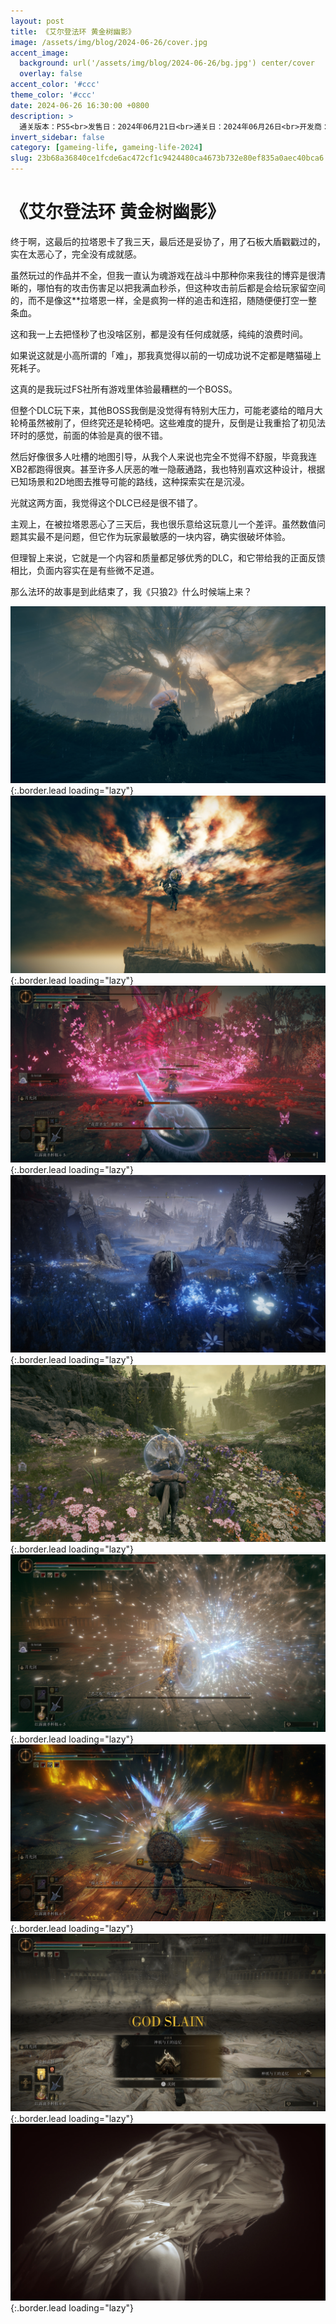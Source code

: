 ```yaml
---
layout: post
title: 《艾尔登法环 黄金树幽影》
image: /assets/img/blog/2024-06-26/cover.jpg
accent_image: 
  background: url('/assets/img/blog/2024-06-26/bg.jpg') center/cover
  overlay: false
accent_color: '#ccc'
theme_color: '#ccc'
date: 2024-06-26 16:30:00 +0800
description: >
  通关版本：PS5<br>发售日：2024年06月21日<br>通关日：2024年06月26日<br>开发商：From Software<br>发行商：BNEI
invert_sidebar: false
category: [gameing-life, gameing-life-2024]
slug: 23b68a36840ce1fcde6ac472cf1c9424480ca4673b732e80ef835a0aec40bca6
---
```


# 《艾尔登法环 黄金树幽影》

终于啊，这最后的拉塔恩卡了我三天，最后还是妥协了，用了石板大盾戳戳过的，实在太恶心了，完全没有成就感。

虽然玩过的作品并不全，但我一直认为魂游戏在战斗中那种你来我往的博弈是很清晰的，哪怕有的攻击伤害足以把我满血秒杀，但这种攻击前后都是会给玩家留空间的，而不是像这\*\*拉塔恩一样，全是疯狗一样的追击和连招，随随便便打空一整条血。

这和我一上去把怪秒了也没啥区别，都是没有任何成就感，纯纯的浪费时间。

如果说这就是小高所谓的「难」，那我真觉得以前的一切成功说不定都是瞎猫碰上死耗子。

这真的是我玩过FS社所有游戏里体验最糟糕的一个BOSS。

但整个DLC玩下来，其他BOSS我倒是没觉得有特别大压力，可能老婆给的暗月大轮椅虽然被削了，但终究还是轮椅吧。这些难度的提升，反倒是让我重拾了初见法环时的感觉，前面的体验是真的很不错。

然后好像很多人吐槽的地图引导，从我个人来说也完全不觉得不舒服，毕竟我连XB2都跑得很爽。甚至许多人厌恶的唯一隐蔽通路，我也特别喜欢这种设计，根据已知场景和2D地图去推导可能的路线，这种探索实在是沉浸。

光就这两方面，我觉得这个DLC已经是很不错了。

主观上，在被拉塔恩恶心了三天后，我也很乐意给这玩意儿一个差评。虽然数值问题其实最不是问题，但它作为玩家最敏感的一块内容，确实很破坏体验。

但理智上来说，它就是一个内容和质量都足够优秀的DLC，和它带给我的正面反馈相比，负面内容实在是有些微不足道。

那么法环的故事是到此结束了，我《只狼2》什么时候端上来？

![](/assets/img/blog/2024-06-26/1.jpg){:.border.lead loading="lazy"}
![](/assets/img/blog/2024-06-26/2.jpg){:.border.lead loading="lazy"}
![](/assets/img/blog/2024-06-26/3.jpg){:.border.lead loading="lazy"}
![](/assets/img/blog/2024-06-26/4.jpg){:.border.lead loading="lazy"}
![](/assets/img/blog/2024-06-26/5.jpg){:.border.lead loading="lazy"}
![](/assets/img/blog/2024-06-26/6.jpg){:.border.lead loading="lazy"}
![](/assets/img/blog/2024-06-26/7.jpg){:.border.lead loading="lazy"}
![](/assets/img/blog/2024-06-26/8.jpg){:.border.lead loading="lazy"}
![](/assets/img/blog/2024-06-26/9.jpg){:.border.lead loading="lazy"}